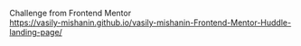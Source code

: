 Challenge from Frontend Mentor  
https://vasily-mishanin.github.io/vasily-mishanin-Frontend-Mentor-Huddle-landing-page/
